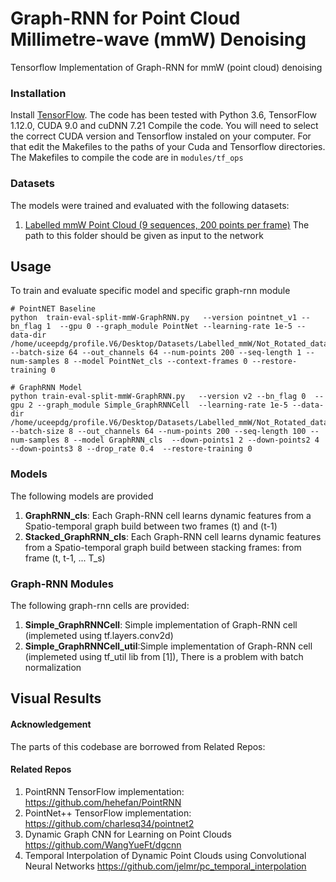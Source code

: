 # Graph-RNN for Point Cloud Millimetre-wave (mmW) Denoising

Tensorflow Implementation of Graph-RNN for mmW (point cloud) denoising

### Installation

Install <a href="https://www.tensorflow.org/get_started/os_setup" target="_blank">TensorFlow</a>. The code has been tested with Python 3.6, TensorFlow 1.12.0, CUDA 9.0 and cuDNN 7.21
Compile the code. You will need to select the correct CUDA version and Tensorflow instaled on your computer. For that edit the Makefiles to the paths of your Cuda and Tensorflow directories.
The Makefiles to compile the code are in `modules/tf_ops`

### Datasets
The models were trained and evaluated with the following datasets:
1. [Labelled mmW Point Cloud (9 sequences, 200 points per frame)](https://drive.google.com/drive/folders/1dHwhJ9NzrVlGN91MHuaodX62HMzftcN8)
The path to this folder should be given as input to the network

## Usage

To train and evaluate specific model and specific graph-rnn module

    # PointNET Baseline
    python  train-eval-split-mmW-GraphRNN.py   --version pointnet_v1 --bn_flag 1  --gpu 0 --graph_module PointNet --learning-rate 1e-5 --data-dir /home/uceepdg/profile.V6/Desktop/Datasets/Labelled_mmW/Not_Rotated_dataset --batch-size 64 --out_channels 64 --num-points 200 --seq-length 1 --num-samples 8 --model PointNet_cls --context-frames 0 --restore-training 0

    # GraphRNN Model
    python train-eval-split-mmW-GraphRNN.py   --version v2 --bn_flag 0  --gpu 2 --graph_module Simple_GraphRNNCell  --learning-rate 1e-5 --data-dir /home/uceepdg/profile.V6/Desktop/Datasets/Labelled_mmW/Not_Rotated_dataset --batch-size 8 --out_channels 64 --num-points 200 --seq-length 100 --num-samples 8 --model GraphRNN_cls  --down-points1 2 --down-points2 4 --down-points3 8 --drop_rate 0.4  --restore-training 0
    

### Models
The following  models are provided
1. **GraphRNN_cls**: Each Graph-RNN cell learns dynamic features from a Spatio-temporal graph build between two frames (t) and (t-1) 
3. **Stacked_GraphRNN_cls**: Each Graph-RNN cell learns dynamic features from a Spatio-temporal graph build between stacking frames: from frame (t, t-1, ... T_s)
 
### Graph-RNN Modules
The following graph-rnn cells are provided:
1. **Simple_GraphRNNCell**: Simple implementation of Graph-RNN cell (implemeted using tf.layers.conv2d)
2. **Simple_GraphRNNCell_util**:Simple implementation of Graph-RNN cell (implemeted using tf_util lib from [1]), There is a problem with batch normalization

## Visual Results



#### Acknowledgement
The parts of this codebase are borrowed from Related Repos:
#### Related Repos
1. PointRNN TensorFlow implementation: https://github.com/hehefan/PointRNN
2. PointNet++ TensorFlow implementation: https://github.com/charlesq34/pointnet2
3. Dynamic Graph CNN for Learning on Point Clouds https://github.com/WangYueFt/dgcnn
4. Temporal Interpolation of Dynamic Point Clouds using Convolutional Neural Networks https://github.com/jelmr/pc_temporal_interpolation

